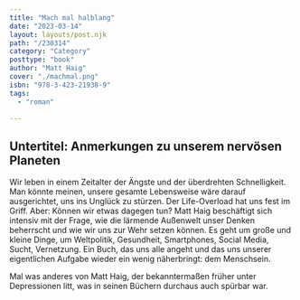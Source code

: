```yaml
---
title: "Mach mal halblang"
date: "2023-03-14"
layout: layouts/post.njk
path: "/230314"
category: "Category"
posttype: "book"
author: "Matt Haig"
cover: "./machmal.png"
isbn: "978-3-423-21938-9"
tags:
  - "roman"

---
```

## Untertitel: Anmerkungen zu unserem nervösen Planeten

Wir leben in einem Zeitalter der Ängste und der überdrehten Schnelligkeit. Man könnte meinen, unsere gesamte Lebensweise wäre darauf ausgerichtet, uns ins Unglück zu stürzen. Der Life-Overload hat uns fest im Griff. Aber: Können wir etwas dagegen tun? Matt Haig beschäftigt sich intensiv mit der Frage, wie die lärmende Außenwelt unser Denken beherrscht und wie wir uns zur Wehr setzen können. Es geht um große und kleine Dinge, um Weltpolitik, Gesundheit, Smartphones, Social Media, Sucht, Vernetzung. Ein Buch, das uns alle angeht und das uns unserer eigentlichen Aufgabe wieder ein wenig näherbringt: dem Menschsein.

Mal was anderes von Matt Haig, der bekanntermaßen früher unter Depressionen litt, was in seinen Büchern durchaus auch spürbar war.
